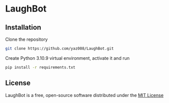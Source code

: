# LaughBot

## Installation


Clone the repository

```sh
git clone https://github.com/yaz008/LaughBot.git
```

Create Python 3.10.9 virtual environment, activate it and run

```sh
pip install -r requirements.txt 
```

## License

LaughBot is a free, open-source software distributed under the [MIT License](LICENSE.txt)
